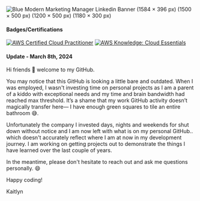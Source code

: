 
![Blue Modern Marketing Manager Linkedin Banner (1584 × 396 px) (1500 × 500 px) (1200 × 500 px) (1180 × 300 px)](https://github.com/kngatineau/kngatineau/assets/90870802/18a73c13-83ff-46f0-aafa-21ad4d57484d)

#### Badges/Certifications
<!--START_SECTION:badges-->
[![AWS Certified Cloud Practitioner](https://images.credly.com/size/110x110/images/00634f82-b07f-4bbd-a6bb-53de397fc3a6/image.png)](http://www.credly.com/badges/e798d828-244a-4d34-aa68-c76e0762efed "AWS Certified Cloud Practitioner")
[![AWS Knowledge: Cloud Essentials](https://images.credly.com/size/110x110/images/ec621e2a-c8f0-4459-806c-ae11829d372a/image.png)](http://www.credly.com/badges/a481968e-5df6-4c0d-b1e7-ae2dc1ed51bc "AWS Knowledge: Cloud Essentials")
<!--END_SECTION:badges-->

#### Update - March 8th, 2024
Hi friends :wave: welcome to my GitHub.   

You may notice that this GitHub is looking a little bare and outdated. When I was employed, I wasn't investing time on personal projects as I am a parent of a kiddo with exceptional needs and my time and brain bandwidth had reached max threshold. It’s a shame that my work GitHub activity doesn’t magically transfer here— I have enough green squares to tile an entire bathroom 😅.

Unfortunately the company I invested days, nights and weekends for shut down without notice and I am now left with what is on my personal GitHub.. which doesn't accurately reflect where I am at now in my development journey. I am working on getting projects out to demonstrate the things I have learned over the last couple of years. 

In the meantime, please don't hesitate to reach out and ask me questions personally. 😄

Happy coding!

Kaitlyn
